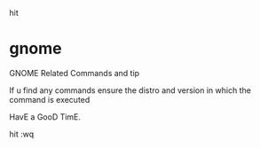 hit <Insert>

# gnome
GNOME Related Commands and tip

If u find any commands ensure the distro and version in which the command is executed


HavE a GooD TimE.

hit <Esc>
:wq
